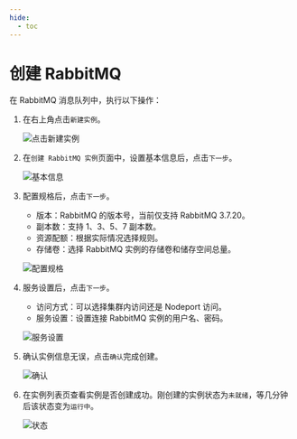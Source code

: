 ```yaml
---
hide:
  - toc
---
```


# 创建 RabbitMQ

在 RabbitMQ 消息队列中，执行以下操作：

1. 在右上角点击`新建实例`。

    ![点击新建实例](https://docs.daocloud.io/daocloud-docs-images/docs/middleware/rabbitmq/images/mq03.png)

2. 在`创建 RabbitMQ 实例`页面中，设置基本信息后，点击`下一步`。

    ![基本信息](https://docs.daocloud.io/daocloud-docs-images/docs/middleware/rabbitmq/images/mq04.png)

3. 配置规格后，点击`下一步`。

    - 版本：RabbitMQ 的版本号，当前仅支持 RabbitMQ 3.7.20。
    - 副本数：支持 1、3、5、7 副本数。
    - 资源配额：根据实际情况选择规则。
    - 存储卷：选择 RabbitMQ 实例的存储卷和储存空间总量。

    ![配置规格](https://docs.daocloud.io/daocloud-docs-images/docs/middleware/rabbitmq/images/mq05.png)

4. 服务设置后，点击`下一步`。

    - 访问方式：可以选择集群内访问还是 Nodeport 访问。
    - 服务设置：设置连接 RabbitMQ 实例的用户名、密码。

    ![服务设置](https://docs.daocloud.io/daocloud-docs-images/docs/middleware/rabbitmq/images/mq06.png)

5. 确认实例信息无误，点击`确认`完成创建。

    ![确认](https://docs.daocloud.io/daocloud-docs-images/docs/middleware/rabbitmq/images/mq07.png)

6. 在实例列表页查看实例是否创建成功。刚创建的实例状态为`未就绪`，等几分钟后该状态变为`运行中`。

    ![状态](https://docs.daocloud.io/daocloud-docs-images/docs/middleware/rabbitmq/images/mq09.png)
